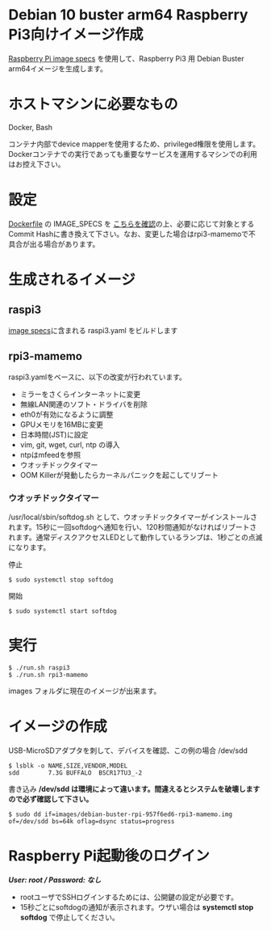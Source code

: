 # Debian 10 buster arm64 Raspberry Pi3向けイメージ作成

[Raspberry Pi image specs](https://salsa.debian.org/raspi-team/image-specs) を使用して、Raspberry Pi3 用 Debian Buster arm64イメージを生成します。

# ホストマシンに必要なもの

Docker, Bash

コンテナ内部でdevice mapperを使用するため、privileged権限を使用します。Dockerコンテナでの実行であっても重要なサービスを運用するマシンでの利用はお控え下さい。

# 設定

[Dockerfile](Dockerfile) の IMAGE\_SPECS を [こちらを確認](https://salsa.debian.org/raspi-team/image-specs)の上、必要に応じて対象とするCommit Hashに書き換えて下さい。なお、変更した場合はrpi3-mamemoで不具合が出る場合があります。

# 生成されるイメージ

## raspi3

[image specs](https://salsa.debian.org/raspi-team/image-specs)に含まれる raspi3.yaml をビルドします

## rpi3-mamemo

raspi3.yamlをベースに、以下の改変が行われています。

* ミラーをさくらインターネットに変更
* 無線LAN関連のソフト・ドライバを削除
* eth0が有効になるように調整
* GPUメモリを16MBに変更
* 日本時間(JST)に設定
* vim, git, wget, curl, ntp の導入
* ntpはmfeedを参照
* ウオッチドックタイマー
* OOM Killerが発動したらカーネルパニックを起こしてリブート

### ウオッチドックタイマー

/usr/local/sbin/softdog.sh として、ウオッチドックタイマーがインストールされます。15秒に一回softdogへ通知を行い、120秒間通知がなければリブートされます。通常ディスクアクセスLEDとして動作しているランプは、1秒ごとの点滅になります。

停止

	$ sudo systemctl stop softdog

開始

	$ sudo systemctl start softdog

# 実行

	$ ./run.sh raspi3
	$ ./run.sh rpi3-mamemo

images フォルダに現在のイメージが出来ます。

# イメージの作成

USB-MicroSDアダプタを刺して、デバイスを確認、この例の場合 /dev/sdd

	$ lsblk -o NAME,SIZE,VENDOR,MODEL
	sdd        7.3G BUFFALO  BSCR17TU3_-2

書き込み **/dev/sdd は環境によって違います。間違えるとシステムを破壊しますので必ず確認して下さい。**

	$ sudo dd if=images/debian-buster-rpi-957f6ed6-rpi3-mamemo.img of=/dev/sdd bs=64k oflag=dsync status=progress

# Raspberry Pi起動後のログイン

***User: root / Password: なし***

* rootユーザでSSHログインするためには、公開鍵の設定が必要です。
* 15秒ごとにsoftdogの通知が表示されます。ウザい場合は **systemctl stop softdog** で停止してください。


